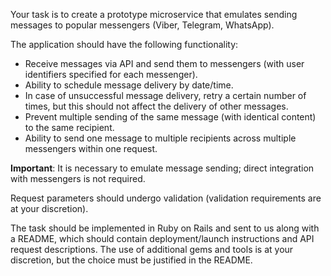 Your task is to create a prototype microservice that emulates sending messages
to popular messengers (Viber, Telegram, WhatsApp).

The application should have the following functionality:
* Receive messages via API and send them to messengers (with user identifiers
  specified for each messenger).
* Ability to schedule message delivery by date/time.
* In case of unsuccessful message delivery, retry a certain number of times, but
  this should not affect the delivery of other messages.
* Prevent multiple sending of the same message (with identical content) to the
  same recipient.
* Ability to send one message to multiple recipients across multiple messengers
  within one request.

**Important**: It is necessary to emulate message sending; direct integration
with messengers is not required.

Request parameters should undergo validation (validation requirements are at
your discretion).

The task should be implemented in Ruby on Rails and sent to us along with a
README, which should contain deployment/launch instructions and API request
descriptions. The use of additional gems and tools is at your discretion, but
the choice must be justified in the README.
